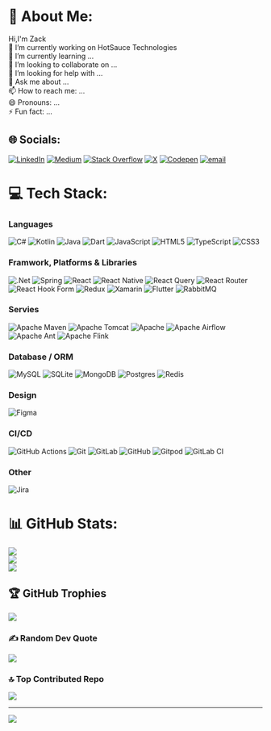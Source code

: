 # 💫 About Me:
  Hi,I'm Zack<br>
 🔭 I’m currently working on HotSauce Technologies<br> 
 🌱 I’m currently learning ...<br> 
 👯 I’m looking to collaborate on ...<br> 
 🤔 I’m looking for help with ...<br> 
 💬 Ask me about ...<br> 
 📫 How to reach me: ...<br> 
 😄 Pronouns: ...<br> 
 ⚡ Fun fact: ...


## 🌐 Socials:
[![LinkedIn](https://img.shields.io/badge/LinkedIn-%230077B5.svg?logo=linkedin&logoColor=white)](https://linkedin.com/in/ZK-HG) 
[![Medium](https://img.shields.io/badge/Medium-12100E?logo=medium&logoColor=white)](https://medium.com/@a58589961221) 
[![Stack Overflow](https://img.shields.io/badge/-Stackoverflow-FE7A16?logo=stack-overflow&logoColor=white)](https://stackoverflow.com/users/29948519) 
[![X](https://img.shields.io/badge/X-black.svg?logo=X&logoColor=white)](https://x.com/ZK_H_) 
[![Codepen](https://img.shields.io/badge/Codepen-000000?logo=codepen&logoColor=white)](https://codepen.io/ufibpkza-the-looper) [![email](https://img.shields.io/badge/Email-D14836?logo=gmail&logoColor=white)](mailto:a58589961221@gmail.com) 

# 💻 Tech Stack:
### Languages
![C#](https://img.shields.io/badge/c%23-%23239120.svg?style=flat&logo=csharp&logoColor=white) 
![Kotlin](https://img.shields.io/badge/kotlin-%237F52FF.svg?style=flat&logo=kotlin&logoColor=white) 
![Java](https://img.shields.io/badge/java-%23ED8B00.svg?style=flat&logo=openjdk&logoColor=white)
![Dart](https://img.shields.io/badge/dart-%230175C2.svg?style=flat&logo=dart&logoColor=white) 
![JavaScript](https://img.shields.io/badge/javascript-%23323330.svg?style=flat&logo=javascript&logoColor=%23F7DF1E) 
![HTML5](https://img.shields.io/badge/html5-%23E34F26.svg?style=flat&logo=html5&logoColor=white) 
![TypeScript](https://img.shields.io/badge/typescript-%23007ACC.svg?style=flat&logo=typescript&logoColor=white) 
![CSS3](https://img.shields.io/badge/css3-%231572B6.svg?style=flat&logo=css3&logoColor=white) 
### Framwork, Platforms & Libraries
![.Net](https://img.shields.io/badge/.NET-5C2D91?style=flat&logo=.net&logoColor=white) 
![Spring](https://img.shields.io/badge/spring-%236DB33F.svg?style=flat&logo=spring&logoColor=white) 
![React](https://img.shields.io/badge/react-%2320232a.svg?style=flat&logo=react&logoColor=%2361DAFB) 
![React Native](https://img.shields.io/badge/react_native-%2320232a.svg?style=flat&logo=react&logoColor=%2361DAFB) 
![React Query](https://img.shields.io/badge/-React%20Query-FF4154?style=flat&logo=react%20query&logoColor=white) 
![React Router](https://img.shields.io/badge/React_Router-CA4245?style=flat&logo=react-router&logoColor=white) 
![React Hook Form](https://img.shields.io/badge/React%20Hook%20Form-%23EC5990.svg?style=flat&logo=reacthookform&logoColor=white) 
![Redux](https://img.shields.io/badge/redux-%23593d88.svg?style=flat&logo=redux&logoColor=white) 
![Xamarin](https://img.shields.io/badge/Xamarin-3199DC?style=flat&logo=xamarin&logoColor=white) 
![Flutter](https://img.shields.io/badge/Flutter-%2302569B.svg?style=flat&logo=Flutter&logoColor=white) 
![RabbitMQ](https://img.shields.io/badge/rabbitmq-FF6600?style=flat&logo=rabbitmq&logoColor=white) 
### Servies
![Apache Maven](https://img.shields.io/badge/Apache%20Maven-C71A36?style=flat&logo=Apache%20Maven&logoColor=white) 
![Apache Tomcat](https://img.shields.io/badge/apache%20tomcat-%23F8DC75.svg?style=flat&logo=apache-tomcat&logoColor=black) 
![Apache](https://img.shields.io/badge/apache-%23D42029.svg?style=flat&logo=apache&logoColor=white) 
![Apache Airflow](https://img.shields.io/badge/Apache%20Airflow-017CEE?style=flat&logo=Apache%20Airflow&logoColor=white) 
![Apache Ant](https://img.shields.io/badge/Apache%20Ant-A81C7D?style=flat&logo=Apache%20Ant&logoColor=white) 
![Apache Flink](https://img.shields.io/badge/Apache%20Flink-E6526F?style=flat&logo=Apache%20Flink&logoColor=white) 
### Database / ORM
![MySQL](https://img.shields.io/badge/mysql-4479A1.svg?style=flat&logo=mysql&logoColor=white) 
![SQLite](https://img.shields.io/badge/sqlite-%2307405e.svg?style=flat&logo=sqlite&logoColor=white) 
![MongoDB](https://img.shields.io/badge/MongoDB-%234ea94b.svg?style=flat&logo=mongodb&logoColor=white) 
![Postgres](https://img.shields.io/badge/postgres-%23316192.svg?style=flat&logo=postgresql&logoColor=white) 
![Redis](https://img.shields.io/badge/redis-%23DD0031.svg?style=flat&logo=redis&logoColor=white)  
### Design
![Figma](https://img.shields.io/badge/figma-%23F24E1E.svg?style=flat&logo=figma&logoColor=white) 
### CI/CD
![GitHub Actions](https://img.shields.io/badge/github%20actions-%232671E5.svg?style=flat&logo=githubactions&logoColor=white) 
![Git](https://img.shields.io/badge/git-%23F05033.svg?style=flat&logo=git&logoColor=white) 
![GitLab](https://img.shields.io/badge/gitlab-%23181717.svg?style=flat&logo=gitlab&logoColor=white) 
![GitHub](https://img.shields.io/badge/github-%23121011.svg?style=flat&logo=github&logoColor=white) 
![Gitpod](https://img.shields.io/badge/gitpod-f06611.svg?style=flat&logo=gitpod&logoColor=white) 
![GitLab CI](https://img.shields.io/badge/gitlab%20CI-%23181717.svg?style=flat&logo=gitlab&logoColor=white)
### Other
![Jira](https://img.shields.io/badge/jira-%230A0FFF.svg?style=flat&logo=jira&logoColor=white)

# 📊 GitHub Stats:
![](https://github-readme-stats.vercel.app/api?username=ZK-HG&theme=dark&hide_border=true&include_all_commits=true&count_private=false)<br/>
![](https://nirzak-streak-stats.vercel.app/?user=ZK-HG&theme=dark&hide_border=true)<br/>
![](https://github-readme-stats.vercel.app/api/top-langs/?username=ZK-HG&theme=dark&hide_border=true&include_all_commits=true&count_private=false&layout=compact)

## 🏆 GitHub Trophies
![](https://github-profile-trophy.vercel.app/?username=ZK-HG&theme=dark&no-frame=false&no-bg=true&margin-w=4)

### ✍️ Random Dev Quote
![](https://quotes-github-readme.vercel.app/api?type=horizontal&theme=dark)

### 🔝 Top Contributed Repo
![](https://github-contributor-stats.vercel.app/api?username=ZK-HG&limit=5&theme=dark&combine_all_yearly_contributions=true)

---
[![](https://visitcount.itsvg.in/api?id=ZK-HG&icon=0&color=0)](https://visitcount.itsvg.in)

<!-- Proudly created with GPRM ( https://gprm.itsvg.in ) -->
